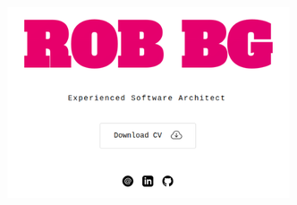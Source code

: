 <p align="center">
  <a href="https://rbg.dev/RobBGCV.pdf" target="_blank"><img src="./screenshot.png" alt="RBG"></a>
</p>
